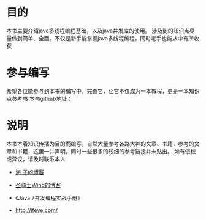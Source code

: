 # 目的
本书主要介绍java多线程编程基础，以及java并发库的使用。
涉及到的知识点尽量做到简单、全面。不仅是新手能掌握java多线程编程，同时老手也能从中有所收获



# 参与编写
希望各位能参与到本书的编写中，完善它，让它不仅成为一本教程，更是一本知识点参考书
本书github地址：


# 说明

本书本着知识传播为目的而编写，自然大量参考各路大神的文章、书籍，参考的文章和书籍，这里一并声明，同时一些很多的较细的参考链接并未贴出。
如有侵权或异议，请及时联系本人


* [海 子的博客](http://www.cnblogs.com/dolphin0520/p/3910667.html)

* [圣骑士Wind的博客 ](http://www.cnblogs.com/mengdd/archive/2013/02/16/2913628.html)

* 《Java 7并发编程实战手册》

* <http://ifeve.com/>



